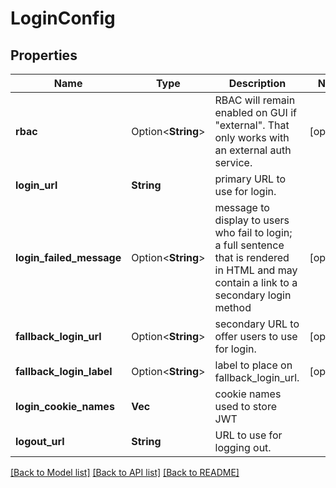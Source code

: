 # LoginConfig

## Properties

Name | Type | Description | Notes
------------ | ------------- | ------------- | -------------
**rbac** | Option<**String**> | RBAC will remain enabled on GUI if \"external\".  That only works with an external auth service.  | [optional]
**login_url** | **String** | primary URL to use for login. | 
**login_failed_message** | Option<**String**> | message to display to users who fail to login; a full sentence that is rendered in HTML and may contain a link to a secondary login method  | [optional]
**fallback_login_url** | Option<**String**> | secondary URL to offer users to use for login. | [optional]
**fallback_login_label** | Option<**String**> | label to place on fallback_login_url. | [optional]
**login_cookie_names** | **Vec<String>** | cookie names used to store JWT | 
**logout_url** | **String** | URL to use for logging out. | 

[[Back to Model list]](../README.md#documentation-for-models) [[Back to API list]](../README.md#documentation-for-api-endpoints) [[Back to README]](../README.md)


